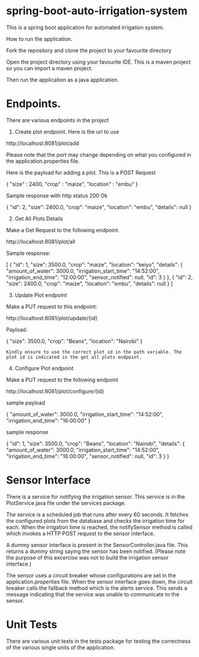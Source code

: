 # spring-boot-auto-irrigation-system
This is a spring boot application for automated irrigation system. 

How to run the application. 

Fork the repository and clone the project to your favourite directory

Open the project directory using your favourite IDE. This is a maven project so you can import a maven project. 

Then run the application as a java application. 


# Endpoints. 

There are various endpoints in the project

1. Create plot endpoint. Here is the url to use

http://localhost:8081/plot/add

Please note that the port may change depending on what you configured in the application.properties file. 

Here is the payload for adding a plot. This is a POST Request

{
    "size" : 2400,
    "crop" : "maize",
    "location" : "embu"
}

Sample response with http status 200 Ok

{
    "id": 2,
    "size": 2400.0,
    "crop": "maize",
    "location": "embu",
    "details": null
}

2. Get All Plots Details

Make a Get Request to the following endpoint. 

http://localhost:8081/plot/all

Sample response:

[
    {
        "id": 1,
        "size": 3500.0,
        "crop": "maize",
        "location": "keiyo",
        "details": {
            "amount_of_water": 3000.0,
            "irrigation_start_time": "14:52:00",
            "irrigation_end_time": "12:00:00",
            "sensor_notified": null,
            "id": 3
        }
    },
    {
        "id": 2,
        "size": 2400.0,
        "crop": "maize",
        "location": "embu",
        "details": null
    }
]

3. Update Plot endpoint

Make a PUT request to this endpoint:

http://localhost:8081/plot/update/{id}

Payload:

{
        "size": 3500.0,
        "crop": "Beans",
        "location": "Nairobi"
    }
    
    
    Kindly ensure to use the correct plot id in the path variable. The plot id is indicated in the get all plots endpoint. 
    
 4. Configure Plot endpoint

Make a PUT request to the following endpoint

http://localhost:8081/plot/configure/{id}

sample payload

{
    "amount_of_water": 3000.0,
    "irrigation_start_time": "14:52:00",
    "irrigation_end_time": "16:00:00"
}

sample response

{
    "id": 1,
    "size": 3500.0,
    "crop": "Beans",
    "location": "Nairobi",
    "details": {
        "amount_of_water": 3000.0,
        "irrigation_start_time": "14:52:00",
        "irrigation_end_time": "16:00:00",
        "sensor_notified": null,
        "id": 3
    }
}


# Sensor Interface

There is a service for notifying the irrigation sensor. This service is in the PlotService.java file under the services package. 

The service is a scheduled job that runs after every 60 seconds. It fetches the configured plots from the database and checks the irrigation time for each. When the irrigation time is reached, the notifySensor method is called which invokes a HTTP POST request to the sensor interface. 

A dummy sensor interface is present in the SensorController.java file. This returns a dummy string saying the sensor has been notified. (Please note the purpose of this excercise was not to build the irrigation sensor interface.) 

The sensor uses a circuit breaker whose configurations are set in the application.properties file. When the sensor interface goes down, the circuit breaker calls the fallback method which is the alerts service. This sends a message indicating that the service was unable to communicate to the sensor.

# Unit Tests

There are various unit tests in the tests package for testing the correctness of the various single units of the application. 



